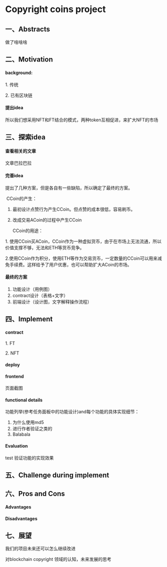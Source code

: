 # Copyright coins project

## 一、Abstracts

做了啥啥啥

## 二、Motivation

#### background: 

​1. 传统

​2. 已有区块链

#### 提出idea

所以我们想采用NFT和FT结合的模式，两种token互相促进，来扩大NFT的市场

## 三、探索idea

#### 查看相关的文章

文章巴拉巴拉

#### 完善idea

提出了几种方案，但是各自有一些缺陷，所以确定了最终的方案。

​   CCoin的产生：

1. 最初设计点赞行为产生CCoin。但点赞的成本很低，容易刷币。

2. 改成交易ACoin的过程中产生CCoin

   CCoin的用途：

​1. 使用CCoin买ACoin，CCoin作为一种虚拟货币，由于在市场上无法流通，所以价值支撑不够，无法和ETH等货币竞争。

​2.使用CCoin作为积分，使用ETH等作为交易货币，一定数量的CCoin可以用来减免手续费。这样给予了用户优惠，也可以帮助扩大ACoin的市场。

#### 最终的方案

1. 功能设计（用例图）
2. contract设计（表格+文字）
3. 前端设计（设计图，文字解释操作流程）

## 四、Implement

#### contract

​1. FT

​2. NFT

#### deploy

#### frontend

页面截图

#### functional details

功能列举(参考任务面板中的功能设计)and每个功能的具体实现细节：

1. 为什么使用md5
2. 进行作者验证之类的
3. Balabala

#### Evaluation

test 验证功能的实现效果

## 五、Challenge during implement

## 六、Pros and Cons

#### Advantages

#### Disadvantages

## 七、展望

我们的项目未来还可以怎么继续改进

对blockchain copyright 领域的认知，未来发展的思考

